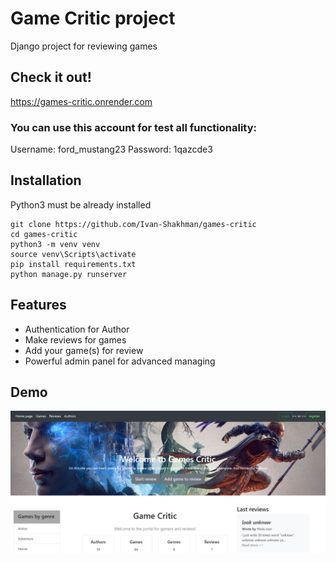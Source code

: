 # Game Critic project
Django project for reviewing games
## Check it out!
https://games-critic.onrender.com
### You can use this account for test all functionality:
Username: ford_mustang23 Password: 1qazcde3
## Installation
Python3 must be already installed
```shell
git clone https://github.com/Ivan-Shakhman/games-critic
cd games-critic
python3 -m venv venv
source venv\Scripts\activate
pip install requirements.txt
python manage.py runserver
```
## Features
* Authentication for Author
* Make reviews for games
* Add your game(s) for review
* Powerful admin panel for advanced managing
## Demo
![Website interface](demo.png)

